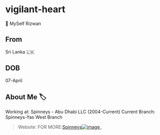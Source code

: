 # vigilant-heart
👋 MySelf Rizwan

## From
Sri Lanka 🇱🇰 

## DOB
07-April 

## About Me 🏷
Working at:
Spinneys - Abu Dhabi LLC (2004-Current)
Current Branch: Spinneys-Yas West Branch

> Website:
FOR MORE:[Spinneys![image](https://user-images.githubusercontent.com/101087687/157077909-3a31394b-44ab-4da7-a804-58cec8dfe1cc.png)
](https://www.spinneys.com/en-ae/).





